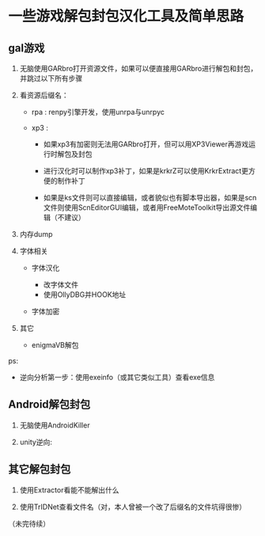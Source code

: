 # 一些游戏解包封包汉化工具及简单思路

## gal游戏

1. 无脑使用GARbro打开资源文件，如果可以便直接用GARbro进行解包和封包，并跳过以下所有步骤

2. 看资源后缀名：

   - rpa : renpy引擎开发，使用unrpa与unrpyc

   - xp3 :

       - 如果xp3有加密则无法用GARbro打开，但可以用XP3Viewer再游戏运行时解包及封包

       - 进行汉化时可以制作xp3补丁，如果是krkrZ可以使用KrkrExtract更方便的制作补丁

       - 如果是ks文件则可以直接编辑，或者貌似也有脚本导出器，如果是scn文件则使用ScnEditorGUI编辑，或者用FreeMoteToolkit导出源文件编辑（不建议）

3. 内存dump

4. 字体相关

   - 字体汉化
      - 改字体文件
      - 使用OllyDBG并HOOK地址

   - 字体加密

5. 其它

   - enigmaVB解包

ps:

- 逆向分析第一步：使用exeinfo（或其它类似工具）查看exe信息

## Android解包封包

1. 无脑使用AndroidKiller

2. unity逆向:

## 其它解包封包

1. 使用Extractor看能不能解出什么

2. 使用TrIDNet查看文件名（对，本人曾被一个改了后缀名的文件坑得很惨）

（未完待续）
